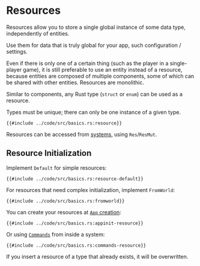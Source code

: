 # Resources

Resources allow you to store a single global instance of some data type, independently of entities.

Use them for data that is truly global for your app, such configuration / settings.

Even if there is only one of a certain thing (such as the player in a
single-player game), it is still preferable to use an entity instead of a
resource, because entities are composed of multiple components, some of which
can be shared with other entities. Resources are monolithic.

Similar to components, any Rust type (`struct` or `enum`) can be used as a resource.

Types must be unique; there can only be one instance of a given type.

```rust,no_run,noplayground
{{#include ../code/src/basics.rs:resource}}
```

Resources can be accessed from [systems](./systems.md), using `Res`/`ResMut`.

## Resource Initialization

Implement `Default` for simple resources:

```rust,no_run,noplayground
{{#include ../code/src/basics.rs:resource-default}}
```

For resources that need complex initialization, implement `FromWorld`:

```rust,no_run,noplayground
{{#include ../code/src/basics.rs:fromworld}}
```

You can create your resources at [`App` creation](./app-builder.md):

```rust,no_run,noplayground
{{#include ../code/src/basics.rs:appinit-resource}}
```

Or using [`Commands`](./commands.md) from inside a system:

```rust,no_run,noplayground
{{#include ../code/src/basics.rs:commands-resource}}
```

If you insert a resource of a type that already exists, it will be overwritten.
